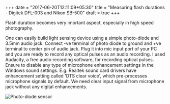 +++
date = "2017-06-20T12:11:09+05:30"
title = "Measuring flash durations - Digitek DFL-003 and Nikon SB-500"
draft = true
+++

Flash duration becomes very imortant aspect, especially in high speed photography. 


One can easily build light sensing device using a simple photo-diode and 3.5mm audio jack. Connect -ve terminal of photo diode to ground and +ve terminal to center pin of audio jack. Plug it into mic input port of your PC and you are ready to record any optical pulses as an audio recording. I used Audacity, a free audio recording software, for recording optical pulses. Ensure to disable any type of microphone enhancement settings in the Windows sound settings. E.g. Realtek sound card drivers have enhancement setting called 'DTS clear voice', which pre-processes microphone signals by default. We need clear input signal from microphone jack without any digital enhancements.

![Photo-diode sensor](http://blog.mprashant.com/images/posts/measure-flash-durations/photo-diode.jpg)


